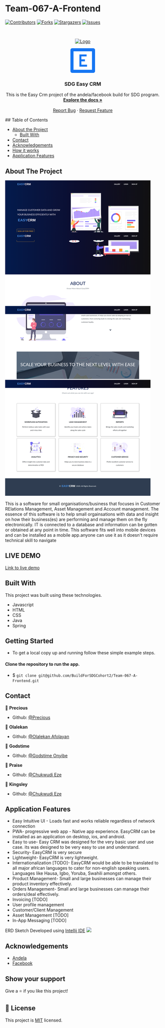 # Team-067-A-Frontend
<!--
*** Thanks for checking out this README Template. If you have a suggestion that would
*** make this better, please fork the repo and create a pull request or simply open
*** an issue with the tag "enhancement".
*** Thanks again! Now go create something AMAZING! :D
-->

<!-- PROJECT SHIELDS -->
<!--
*** I'm using markdown "reference style" links for readability.
*** Reference links are enclosed in brackets [ ] instead of parentheses ( ).
*** See the bottom of this document for the declaration of the reference variables
*** for contributors-url, forks-url, etc. This is an optional, concise syntax you may use.
*** https://www.markdownguide.org/basic-syntax/#reference-style-links
-->
[![Contributors][contributors-shield]][contributors-url]
[![Forks][forks-shield]][forks-url]
[![Stargazers][stars-shield]][stars-url]
[![Issues][issues-shield]][issues-url]

<!-- PROJECT LOGO -->
<br />
<p align="center">
  <a href="https://github.com/evabanegacom/Team-067-A-Frontend/feature">
    <img src="https://res.cloudinary.com/moversng/image/upload/v1600103267/easycrms_cfffze.svg" alt="Logo" width="80" height="80">
  </a>

  <p align="center">
  <a href="https://github.com/evabanegacom/Team-067-A-Frontend/feature">
    <img src="images/icon.png" alt="Logo" width="80" height="80">
  </a>

  <h3 align="center">SDG Easy CRM</h3>

  <p align="center">
    This is the Easy Crm project of the andela/facebook build for SDG program.
    <br />
    <a href="https://github.com/BuildForSDGCohort2/Team-067-A-Frontend/issues"><strong>Explore the docs »</strong></a>
    <br />
    <br />
    <a href="https://github.com/BuildForSDGCohort2/Team-067-A-Frontend/issues">Report Bug</a>
    ·
    <a href="https://github.com/BuildForSDGCohort2/Team-067-A-Frontend/issues">Request Feature</a>
  </p>
</p>
<!-- TABLE OF CONTENTS -->
## Table of Contents

* [About the Project](#about-the-project)
  * [Built With](#built-with)
* [Contact](#Authors)
* [Acknowledgements](#acknowledgements)
* [How it works](#How-it-works)
* [Application Features](#Application-Features)

<!-- ABOUT THE PROJECT -->
## About The Project

![Screenshot](images/landing.png)

This is a software for small organisations/business that focuses in Customer RElations Management,
Asset Management and Account management.
The essence of this software is to help small orgainsations with data and insight on how their business(es) are performing and manage them on the fly electronically. IT is connected to a database and information can be gotten or obtained at any point in time. This software fits well into mobile devices and can be installed as a mobile app.anyone can use it as it doesn't require technical skill to navigate

## LIVE DEMO
 [Link to live demo](https://dazzling-leavitt-184225.netlify.app/) 



<!-- BUILD WITH -->
## Built With
This project was built using these technologies.
* Javascript
* HTML
* CSS
* Java
* Spring

<!-- ABOUT THE PROJECT -->
## Getting Started
- To get a local copy up and running follow these simple example steps.

#### Clone the repository to run the app.
- $ `git clone git@github.com/BuildForSDGCohort2/Team-067-A-Frontend.git`


<!-- CONTACT -->

## Contact

👤 **Precious**

- Github: [@Precious](https://github.com/evabanegacom)

👤 **Olalekan**

- Github: [@Olalekan Afolayan](https://github.com/lek-syde)

👤 **Godstime**

- Github: [@Godstime Onyibe](https://github.com/Godstyme)

👤 **Praise**

- Github: [@Chukwudi Eze](https://github.com/devchux)

👤 **Kingsley**

- Github: [@Chukwudi Eze](https://github.com/Kingsley-EZE)


<!-- Application Features -->

## Application Features
* Easy Intuitive UI - Loads fast and works reliable regardless of network connection
* PWA- progressive web app - Native app experience. EasyCRM can be installed as an application on      desktop, ios, and android.
* Easy to use- Easy CRM was designed for the very basic user and use case. its was designed to be very easy to use and understand.
* Security- EasyCRM is very secure
* Lightweight- EasyCRM is very lightweight. 
* Internationalization [TODO]- EasyCRM would be able to be translated to all major african languages to cater for non-english speaking users. Languages like Hausa, Igbo, Yoruba, Swahili amongst others.
* Product Management- Small and large businesses can manage their product inventory effectively.
* Orders Management- Small and large businesses can manage their orders/deal effectively.
* Invoicing [TODO]
* User profile management
* Customer/Client Management
* Asset Management [TODO]
* In-App Messaging [TODO]

ERD Sketch Developed using <a href="https://www.jetbrains.com/idea/">Intellij IDE</a>
<img src="https://res.cloudinary.com/moversng/image/upload/v1600375241/entityManagerFactory_EntityManagerFactoryBuilder_h3sd7a.png" />



<!-- ACKNOWLEDGEMENTS -->
## Acknowledgements
* [Andela](https://www.andela.com/)
* [Facebook](https://www.facebook.com/)

## Show your support

Give a ⭐️ if you like this project!

<!-- MARKDOWN LINKS & IMAGES -->
<!-- https://www.markdownguide.org/basic-syntax/#reference-style-links -->
[contributors-shield]: https://img.shields.io/github/contributors/evabanegacom/Team-067-A-Frontend.svg?style=flat-square
[contributors-url]: https://github.com/evabanegacom/Team-067-A-Frontend/graphs/contributors
[forks-shield]: https://img.shields.io/github/forks/evabanegacom/Team-067-A-Frontend.svg?style=flat-square
[forks-url]: https://github.com/evabanegacom/Team-067-A-Frontend/network/members
[stars-shield]: https://img.shields.io/github/stars/evabanegacom/Team-067-A-Frontend.svg?style=flat-square
[stars-url]: https://github.com/evabanegacom/Team-067-A-Frontend/stargazers
[issues-shield]: https://img.shields.io/github/issues/evabanegacom/Team-067-A-Frontend.svg?style=flat-square
[issues-url]: https://github.com/evabanegacom/Team-067-A-Frontend/issues

## 📝 License

This project is [MIT](https://opensource.org/licenses/MIT) licensed.